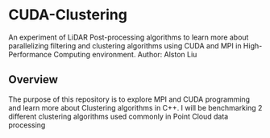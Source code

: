 # CUDA-Clustering
An experiment of LiDAR Post-processing algorithms to learn more about parallelizing filtering and clustering algorithms using CUDA and MPI in High-Performance Computing environment.
Author: Alston Liu

## Overview
The purpose of this repository is to explore MPI and CUDA programming and learn more about Clustering algorithms in C++. I will be benchmarking 2 different clustering algorithms used commonly in Point Cloud data processing 